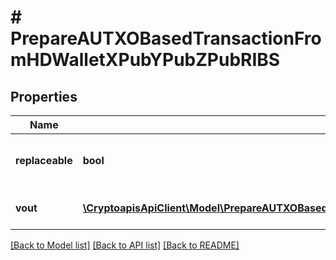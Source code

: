 # # PrepareAUTXOBasedTransactionFromHDWalletXPubYPubZPubRIBS

## Properties

Name | Type | Description | Notes
------------ | ------------- | ------------- | -------------
**replaceable** | **bool** | Representation of whether the transaction is replaceable | [optional]
**vout** | [**\CryptoapisApiClient\Model\PrepareAUTXOBasedTransactionFromHDWalletXPubYPubZPubRIBSBCVoutInner[]**](PrepareAUTXOBasedTransactionFromHDWalletXPubYPubZPubRIBSBCVoutInner.md) | Represents the transaction outputs. |

[[Back to Model list]](../../README.md#models) [[Back to API list]](../../README.md#endpoints) [[Back to README]](../../README.md)
